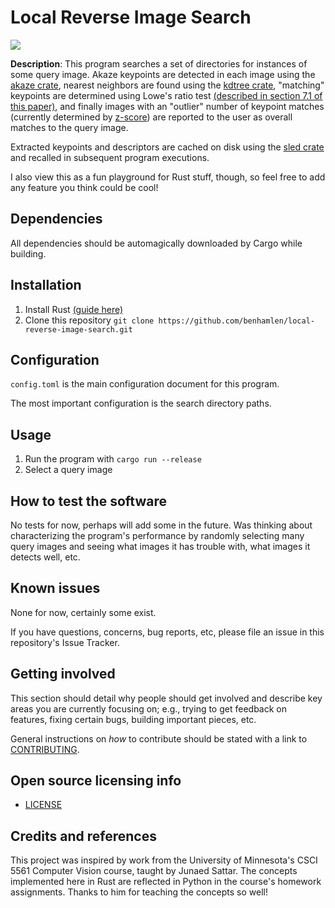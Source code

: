 # Local Reverse Image Search
![](LRIS_demo_withcaching_compressed.gif)

**Description**: This program searches a set of directories for instances of some query image. Akaze keypoints are detected in each image using the [akaze crate](https://crates.io/crates/akaze), nearest neighbors are found using the [kdtree crate](https://crates.io/crates/kdtree), "matching" keypoints are determined using Lowe's ratio test [(described in section 7.1 of this paper)](https://www.cs.ubc.ca/~lowe/papers/ijcv04.pdf), and finally images with an "outlier" number of keypoint matches (currently determined by [z-score](https://en.wikipedia.org/wiki/Standard_score)) are reported to the user as overall matches to the query image.

Extracted keypoints and descriptors are cached on disk using the [sled crate](https://crates.io/crates/sled) and recalled in subsequent program executions. 
 
I also view this as a fun playground for Rust stuff, though, so feel free to add any feature you think could be cool!

## Dependencies
All dependencies should be automagically downloaded by Cargo while building.

## Installation
1. Install Rust [(guide here)](https://www.rust-lang.org/tools/install)
2. Clone this repository ```git clone https://github.com/benhamlen/local-reverse-image-search.git```

## Configuration
```config.toml``` is the main configuration document for this program.

The most important configuration is the search directory paths.

## Usage
1. Run the program with ```cargo run --release```
2. Select a query image

## How to test the software
No tests for now, perhaps will add some in the future. Was thinking about characterizing the program's performance by randomly selecting many query images and seeing what images it has trouble with, what images it detects well, etc.

## Known issues
None for now, certainly some exist.

If you have questions, concerns, bug reports, etc, please file an issue in this repository's Issue Tracker.

## Getting involved
This section should detail why people should get involved and describe key areas you are
currently focusing on; e.g., trying to get feedback on features, fixing certain bugs, building
important pieces, etc.

General instructions on _how_ to contribute should be stated with a link to [CONTRIBUTING](CONTRIBUTING.md).


## Open source licensing info
- [LICENSE](LICENSE)


## Credits and references
This project was inspired by work from the University of Minnesota's CSCI 5561 Computer Vision course, taught by Junaed Sattar. The concepts implemented here in Rust are reflected in Python in the course's homework assignments. Thanks to him for teaching the concepts so well!

